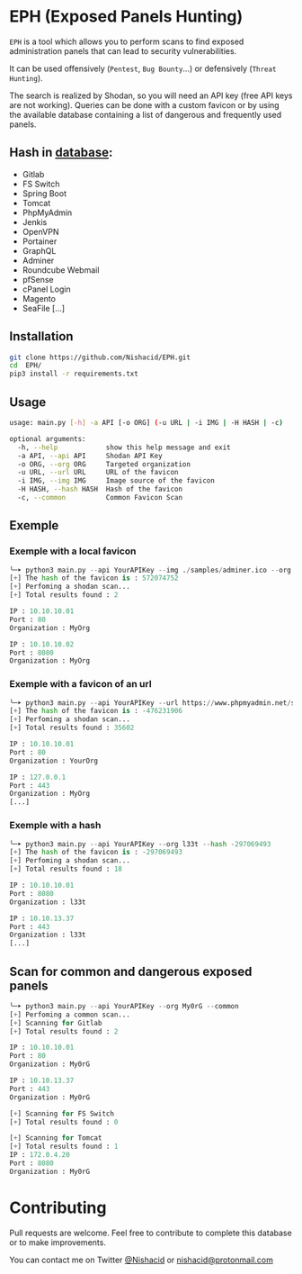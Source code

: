 # EPH (Exposed Panels Hunting)

`EPH` is a tool which allows you to perform scans to find exposed administration panels that can lead to security vulnerabilities.

It can be used offensively (`Pentest`, `Bug Bounty`...) or defensively (`Threat Hunting`).

The search is realized by Shodan, so you will need an API key (free API keys are not working).
Queries can be done with a custom favicon or by using the available database containing a list of dangerous and frequently used panels.

## Hash in [database](./database.yml): 

- Gitlab 
- FS Switch
- Spring Boot
- Tomcat
- PhpMyAdmin
- Jenkis
- OpenVPN
- Portainer
- GraphQL
- Adminer
- Roundcube Webmail
- pfSense
- cPanel Login
- Magento 
- SeaFile
[...]

## Installation 

```bash
git clone https://github.com/Nishacid/EPH.git
cd  EPH/
pip3 install -r requirements.txt
```

## Usage

```bash
usage: main.py [-h] -a API [-o ORG] (-u URL | -i IMG | -H HASH | -c)

optional arguments:
  -h, --help            show this help message and exit
  -a API, --api API     Shodan API Key
  -o ORG, --org ORG     Targeted organization
  -u URL, --url URL     URL of the favicon
  -i IMG, --img IMG     Image source of the favicon
  -H HASH, --hash HASH  Hash of the favicon
  -c, --common          Common Favicon Scan
```

## Exemple 

### Exemple with a local favicon
```python
╰─➤ python3 main.py --api YourAPIKey --img ./samples/adminer.ico --org MyOrg
[+] The hash of the favicon is : 572074752
[+] Perfoming a shodan scan...
[+] Total results found : 2

IP : 10.10.10.01
Port : 80
Organization : MyOrg

IP : 10.10.10.02
Port : 8080
Organization : MyOrg
```

### Exemple with a favicon of an url
```python
╰─➤ python3 main.py --api YourAPIKey --url https://www.phpmyadmin.net/static/favicon.ico
[+] The hash of the favicon is : -476231906
[+] Perfoming a shodan scan...
[+] Total results found : 35602

IP : 10.10.10.01
Port : 80
Organization : YourOrg

IP : 127.0.0.1
Port : 443
Organization : MyOrg
[...]
```

### Exemple with a hash
```python
╰─➤ python3 main.py --api YourAPIKey --org l33t --hash -297069493
[+] The hash of the favicon is : -297069493
[+] Perfoming a shodan scan...
[+] Total results found : 18

IP : 10.10.10.01
Port : 8080
Organization : l33t

IP : 10.10.13.37
Port : 443
Organization : l33t
[...]
```

## Scan for common and dangerous exposed panels
```python
╰─➤ python3 main.py --api YourAPIKey --org My0rG --common
[+] Perfoming a common scan...
[+] Scanning for Gitlab
[+] Total results found : 2

IP : 10.10.10.01
Port : 80
Organization : My0rG

IP : 10.10.13.37
Port : 443
Organization : My0rG

[+] Scanning for FS Switch
[+] Total results found : 0

[+] Scanning for Tomcat
[+] Total results found : 1
IP : 172.0.4.20
Port : 8080
Organization : My0rG
```

# Contributing

Pull requests are welcome. Feel free to contribute to complete this database or to make improvements.

You can contact me on Twitter [@Nishacid](https://twitter.com/Nishacid) or [nishacid@protonmail.com](mailto:nishacid@protonmail.com)
